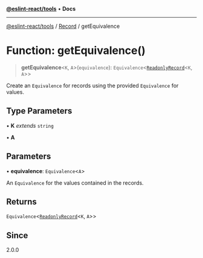 [**@eslint-react/tools**](../../../README.md) • **Docs**

***

[@eslint-react/tools](../../../README.md) / [Record](../README.md) / getEquivalence

# Function: getEquivalence()

> **getEquivalence**\<`K`, `A`\>(`equivalence`): `Equivalence`\<[`ReadonlyRecord`](../type-aliases/ReadonlyRecord.md)\<`K`, `A`\>\>

Create an `Equivalence` for records using the provided `Equivalence` for values.

## Type Parameters

• **K** *extends* `string`

• **A**

## Parameters

• **equivalence**: `Equivalence`\<`A`\>

An `Equivalence` for the values contained in the records.

## Returns

`Equivalence`\<[`ReadonlyRecord`](../type-aliases/ReadonlyRecord.md)\<`K`, `A`\>\>

## Since

2.0.0

